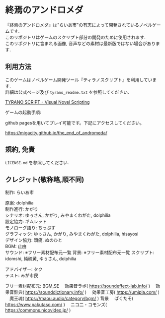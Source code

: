 # 終焉のアンドロメダ

『終焉のアンドロメダ』は"らいあ市"の有志によって開発されているノベルゲームです.  
このリポジトリはゲームのスクリプト部分の開発のために使用されます.  
このリポジトリに含まれる画像, 音声などの素材は最新版ではない場合があります.  

## 利用方法

このゲームはノベルゲーム開発ツール『ティラノスクリプト』を利用しています.  
詳細は公式ページ及び `tyrano_readme.txt` を参照してください.  

[TYRANO SCRIPT - Visual Novel Scripting](https://tyrano.jp/)

ゲームの起動手順:

github pagesを用いてプレイ可能です。下記にアクセスしてください。

<https://migacity.github.io/the_end_of_andromeda/>

## 規約, 免責

`LICENSE.md` を参照してください.

## クレジット(敬称略,順不同)

制作: らいあ市

原案: dolphilia  
制作進行: かがり  
シナリオ: ゆぅさん, かがり, みやまくわがた, dolphilia  
設定協力: ギムレット  
モノローグ語り: ちっぷす  
グラフィック: ゆぅさん, かがり, みやまくわがた, dolphilia, hisayosi  
デザイン協力: 頭痛, ぬのひと  
BGM: 止由  
サウンド: ※フリー素材配布元一覧
背景: ※フリー素材配布元一覧
スクリプト: idomshi, 純硫黄, ゆぅさん, dolphilia  
<!-- WEB制作: idomshi   -->
アドバイザー: タク  
テスト: みが市民

フリー素材配布元:
BGM,SE
　効果音ラボ( https://soundeffect-lab.info/ )
　効果音辞典( https://sounddictionary.info/ )
　効果音工房( https://umipla.com/ )
　魔王魂( https://maou.audio/category/bgm/ )
背景
　ぱくたそ( https://www.pakutaso.com/ )
　ニコ二・コモンズ( https://commons.nicovideo.jp/ )
